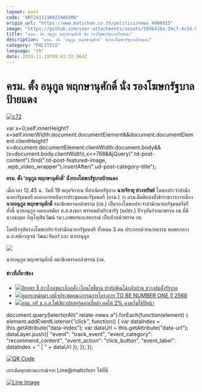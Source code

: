 ```yaml
---
layout: post
code: "ART24111909224AEEMU"
origin_url: "https://www.matichon.co.th/politics/news_4906915"
image: "https://github.com/user-attachments/assets/509b41ba-3bcf-4c54-8b06-db022d3d59a8"
title: "ครม. ตั้ง อนุกูล พฤกษานุศักดิ์ นั่ง รองโฆษกรัฐบาลป้ายแดง"
description: "ครม. ตั้ง 'อนุกูล พฤกษานุศักดิ์' นั่งรองโฆษกรัฐบาลป้ายแดง"
category: "POLITICS"
language: "th"
date: 2024-11-19T09:41:32.964Z
---
```


# ครม. ตั้ง อนุกูล พฤกษานุศักดิ์ นั่ง รองโฆษกรัฐบาลป้ายแดง

[![](https://www.matichon.co.th/wp-content/uploads/2024/11/c72-1.jpg "c72")](https://www.matichon.co.th/wp-content/uploads/2024/11/c72-1.jpg)

var x=0;self.innerHeight?x=self.innerWidth:document.documentElement&&document.documentElement.clientHeight?x=document.documentElement.clientWidth:document.body&&(x=document.body.clientWidth),x<=768&&jQuery(".td-post-content").find(".td-post-featured-image, .wpb\_video\_wrapper").insertAfter(".ud-post-category-title");

**ครม. ตั้ง ‘อนุกูล พฤกษานุศักดิ์’ นั่งรองโฆษกรัฐบาลป้ายแดง**

เมื่อเวลา 12.45 น. วันที่ 19 พฤศจิกายน ที่ทำเนียบรัฐบาล **นายจิรายุ ห่วงทรัพย์** โฆษกประจำสำนักนายกรัฐมนตรี แถลงภายหลังการประชุมคณะรัฐมนตรี (ครม.) ว่า ครม.มีมติแต่งตั้งข้าราชการการเมือง **นายอนุกูล พฤกษานุศักดิ์** สมาชิกพรรคกล้าธรรม (กธ.) เป็นรองโฆษกประจำสำนักนายกรัฐมนตรีตรี ทั้งนี้ นายอนุกูล เคยลงสมัคร ส.ส.สงขลา พรรคพลังประชารัฐ (พปชร.) ปัจจุบันย้ายมาพรรค กธ.ที่มี นางนฤมล ภิญโญสินวัฒน์ รมว.เกษตรและสหกรณ์ เป็นหัวหน้าพรรค กธ.

โดยปัจจุบันรองโฆษกประจำสำนักนายกรัฐมนตรี ทั้งหมด 3 คน ประกอบด้วยนายคารม พลพรกลาง น.ส.ศศิกาญจน์ วัฒนะจันทร์ และ นายอนุกูล

![](https://www.matichon.co.th/wp-content/uploads/2024/11/S__13336673_0.jpg)

นายอนุกูล พฤกษานุศักดิ์ สมาชิกพรรคกล้าธรรม (กธ.

#### ข่าวที่เกี่ยวข้อง

*   [![](https://www.matichon.co.th/wp-content/uploads/2024/11/GcuSr4ba88.jpg)ปิยบุตร ชี้ ก้าวไกลชนะเลือกตั้ง เงื่อนไขชี้ขาด ทำทักษิณได้กลับบ้าน ขวางส้มตั้งรัฐบาล](https://www.matichon.co.th/politics/news_4906674)
*   [![](https://www.matichon.co.th/wp-content/uploads/2024/11/111-55.jpg)ทูลกระหม่อมฯ เสด็จประชุมคณะกรรมการโครงการ TO BE NUMBER ONE ปี 2568](https://www.matichon.co.th/publicize/news_4906909)
*   [![](https://www.matichon.co.th/wp-content/uploads/2024/11/191.jpg)อสม. เฮ! ธ.ก.ส.ไฟเขียวปล่อยกู้ดอกเบี้ยต่ำ ลดให้ 2% คาดเริ่มใช้ปีหน้า](https://www.matichon.co.th/local/quality-life/news_4906861)

document.querySelectorAll(".relate-news a").forEach(function(element) { element.addEventListener("click", function() { var dataIndex = this.getAttribute("data-index"); var dataUrl = this.getAttribute("data-url"); dataLayer.push({ "event": "track\_event", "event\_category": "recommend\_content", "event\_action": "click\_button", "event\_label": dataIndex + " | " + dataUrl }); }); });

[![QR Code](https://www.matichon.co.th/wp-content/uploads/2023/07/wob1371z.jpg)](https://lin.ee/ht0nDxX)

เกาะติดทุกสถานการณ์จาก Line@matichon ได้ที่นี่

[![Line Image](https://www.matichon.co.th/wp-content/uploads/2023/07/th.png)](https://lin.ee/ht0nDxX)
